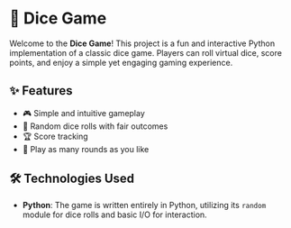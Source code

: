 # 🎲 Dice Game

Welcome to the **Dice Game**! This project is a fun and interactive Python implementation of a classic dice game. Players can roll virtual dice, score points, and enjoy a simple yet engaging gaming experience.

## ✨ Features

- 🎮 Simple and intuitive gameplay
- 🎲 Random dice rolls with fair outcomes
- 🏆 Score tracking
- 🔁 Play as many rounds as you like

## 🛠️ Technologies Used

- **Python**: The game is written entirely in Python, utilizing its `random` module for dice rolls and basic I/O for interaction.
